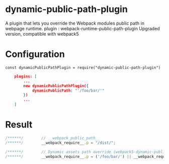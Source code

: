 # dynamic-public-path-plugin

A plugin that lets you override the Webpack modules public path in webpage runtime.
plugin : webpack-runtime-public-path-plugin Upgraded version, compatible with webpack5

# Configuration

```
const dynamicPublicPathPlugin = require("dynamic-public-path-plugin")
```

```json
    plugins: [
        ...
        new dynamicPublicPathPlugin({
            dynamicPublicPath: "'/foo/bar/'"
        })
        ...
    ]
```

# Result

```js
/******/        // __webpack_public_path__
/******/        __webpack_require__.p = "/dist/";

/******/        // Dynamic assets path override (webpack5-dynamic-public-path)
/******/        __webpack_require__.p = ('/foo/bar/') || __webpack_require__.p;

```